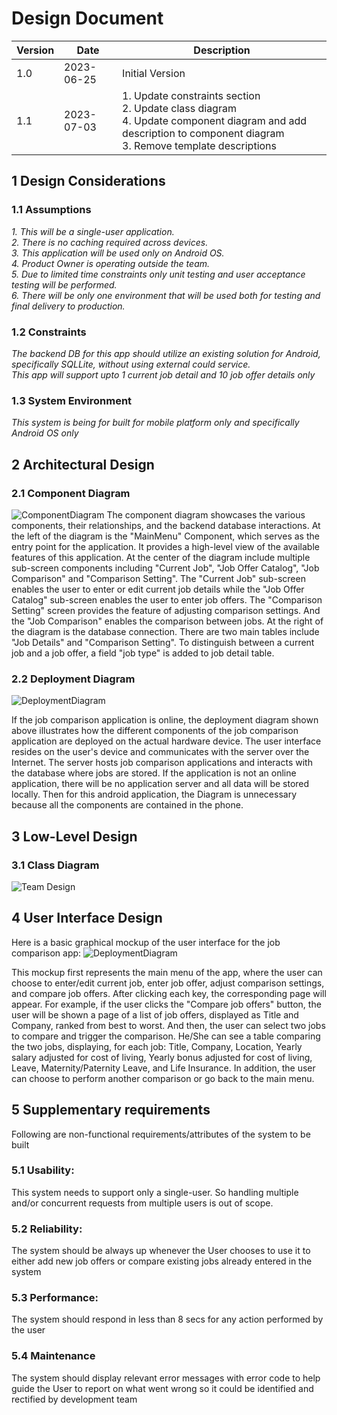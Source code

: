 # Design Document


| Version | Date       | Description                                                                                                                                                             |
| ------- |------------|-------------------------------------------------------------------------------------------------------------------------------------------------------------------------|
| 1.0     | 2023-06-25 | Initial Version                                                                                                                                                         |
| 1.1     | 2023-07-03 | 1. Update constraints section<br/> 2. Update class diagram<br/>4. Update component diagram and add description to component diagram<br/>3. Remove template descriptions |



## 1 Design Considerations

### 1.1 Assumptions

*1. This will be a single-user application.<BR>2. There is no caching required across devices. <BR>3. This application will be used only on Android OS. <BR>4. Product Owner is operating outside the team. <BR>5. Due to limited time constraints only unit testing and user acceptance testing will be performed.<BR>6. There will be only one environment that will be used both for testing and final delivery to production.*

### 1.2 Constraints

*The backend DB for this app should utilize an existing solution for Android, specifically SQLLite, without using external could service.<BR> This app will support upto 1 current job detail and 10 job offer details only*

### 1.3 System Environment

*This system is being for built for mobile platform only and specifically Android OS only*

## 2 Architectural Design



### 2.1 Component Diagram
![ComponentDiagram](images/component_diagram.jpg)
The component diagram showcases the various components, their relationships, and the backend database interactions. At the left of the diagram is the "MainMenu" Component, which serves as the entry point for the application. It provides a high-level view of the available features of this application.
At the center of the diagram include multiple sub-screen components including "Current Job", "Job Offer Catalog", "Job Comparison" and "Comparison Setting". The "Current Job" sub-screen enables the user to enter or edit current job details while the "Job Offer Catalog" sub-screen enables the user to enter job offers.
The "Comparison Setting" screen provides the feature of adjusting comparison settings. And the "Job Comparison" enables the comparison between jobs. At the right of the diagram is the database connection. There are two main tables include "Job Details" and "Comparison Setting".
To distinguish between a current job and a job offer, a field "job type" is added to job detail table.
### 2.2 Deployment Diagram
![DeploymentDiagram](images/DeploymentDiagram.jpg)

If the job comparison application is online, the deployment diagram shown above illustrates how the different components of the job comparison application are deployed on the actual hardware device. The user interface resides on the user's device and communicates with the server over the Internet. The server hosts job comparison applications and interacts with the database where jobs are stored. If the application is not an online application, there will be no application server and all data will be stored locally. Then for this android application, the Diagram is unnecessary because all the components are contained in the phone.

## 3 Low-Level Design

### 3.1 Class Diagram
![Team Design](images/teamdesign_v2.png)

## 4 User Interface Design

Here is a basic graphical mockup of the user interface for the job comparison app:
![DeploymentDiagram](images/UserInterface.jpg)

This mockup first represents the main menu of the app, where the user can choose to enter/edit current job, enter job offer, adjust comparison settings, and compare job offers. After clicking each key, the corresponding page will appear. For example, if the user clicks the "Compare job offers" button, the user will be shown a page of a list of job offers, displayed as Title and Company, ranked from best to worst. And then, the user can select two jobs to compare and trigger the comparison. He/She can see a table comparing the two jobs, displaying, for each job: Title, Company, Location, Yearly salary adjusted for cost of living, Yearly bonus adjusted for cost of living, Leave, Maternity/Paternity Leave, and Life Insurance. In addition, the user can choose to perform another comparison or go back to the main menu.


## 5 Supplementary requirements
Following are non-functional requirements/attributes of the system to be built

### 5.1 Usability:

This system needs to support only a single-user. So handling multiple and/or concurrent requests from multiple users is out of scope.

### 5.2 Reliability:

The system should be always up whenever the User chooses to use it to either add new job offers or compare existing jobs already entered in the system

### 5.3 Performance:

The system should respond in less than 8 secs for any action performed by the user

### 5.4 Maintenance

The system should display relevant error messages with error code to help guide the User to report on what went wrong so it could be identified and rectified by development team
